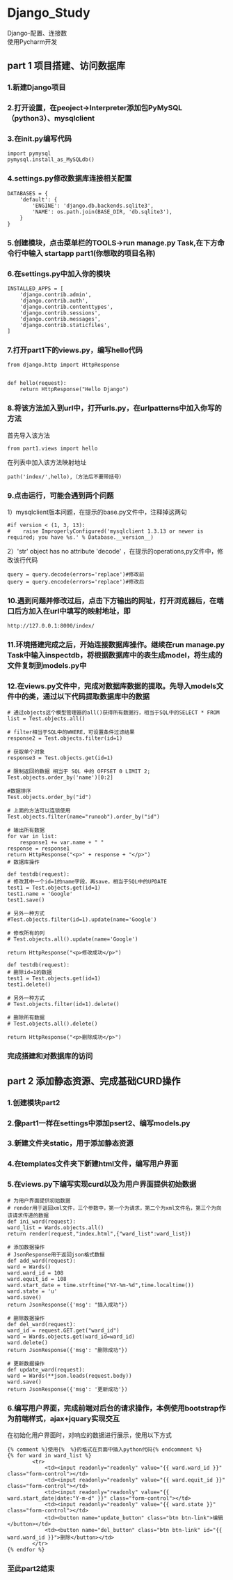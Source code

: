 # Django_Study
Django-配置、连接数  
使用Pycharm开发  
## part 1 项目搭建、访问数据库
### 1.新建Django项目  
### 2.打开设置，在peoject->Interpreter添加包PyMySQL（python3）、mysqlclient  
### 3.在init.py编写代码 

    import pymysql  
	pymysql.install_as_MySQLdb()   

### 4.settings.py修改数据库连接相关配置

	DATABASES = {
    	'default': {
        	'ENGINE': 'django.db.backends.sqlite3',
        	'NAME': os.path.join(BASE_DIR, 'db.sqlite3'),
    	}
	}
	
### 5.创建模块，点击菜单栏的TOOLS->run manage.py Task,在下方命令行中输入 startapp part1(你想取的项目名称)
### 6.在settings.py中加入你的模块

	INSTALLED_APPS = [
    	'django.contrib.admin',
    	'django.contrib.auth',
    	'django.contrib.contenttypes',
    	'django.contrib.sessions',
    	'django.contrib.messages',
    	'django.contrib.staticfiles',
	]
	
### 7.打开part1下的views.py，编写hello代码
	from django.http import HttpResponse


	def hello(request):
    	return HttpResponse("Hello Django")

### 8.将该方法加入到url中，打开urls.py，在urlpatterns中加入你写的方法
首先导入该方法

	from part1.views import hello
在列表中加入该方法映射地址

	path('index/',hello),（方法后不要带括号）
	
### 9.点击运行，可能会遇到两个问题  
1）mysqlclient版本问题，在提示的base.py文件中，注释掉这两句

	#if version < (1, 3, 13):
	#    raise ImproperlyConfigured('mysqlclient 1.3.13 or newer is required; you have %s.' % Database.__version__)
2）'str' object has no attribute 'decode' ，在提示的operations,py文件中，修改该行代码
	
	query = query.decode(errors='replace')#修改前
	query = query.encode(errors='replace')#修改后
### 10.遇到问题并修改过后，点击下方输出的网址，打开浏览器后，在端口后方加入在url中填写的映射地址，即

	http://127.0.0.1:8000/index/
	
### 11.环境搭建完成之后，开始连接数据库操作。继续在run manage.py Task中输入inspectdb，将根据数据库中的表生成model，将生成的文件复制到models.py中

### 12.在views.py文件中，完成对数据库数据的提取。先导入models文件中的类，通过以下代码提取数据库中的数据

	# 通过objects这个模型管理器的all()获得所有数据行，相当于SQL中的SELECT * FROM
    list = Test.objects.all()
        
    # filter相当于SQL中的WHERE，可设置条件过滤结果
    response2 = Test.objects.filter(id=1) 
    
    # 获取单个对象
    response3 = Test.objects.get(id=1) 
    
    # 限制返回的数据 相当于 SQL 中的 OFFSET 0 LIMIT 2;
    Test.objects.order_by('name')[0:2]
    
    #数据排序
    Test.objects.order_by("id")
    
    # 上面的方法可以连锁使用
    Test.objects.filter(name="runoob").order_by("id")
    
    # 输出所有数据
    for var in list:
        response1 += var.name + " "
    response = response1
    return HttpResponse("<p>" + response + "</p>")
    # 数据库操作
	
	def testdb(request):
    # 修改其中一个id=1的name字段，再save，相当于SQL中的UPDATE
    test1 = Test.objects.get(id=1)
    test1.name = 'Google'
    test1.save()
    
    # 另外一种方式
    #Test.objects.filter(id=1).update(name='Google')
    
    # 修改所有的列
    # Test.objects.all().update(name='Google')
    
    return HttpResponse("<p>修改成功</p>")
	
	def testdb(request):
    # 删除id=1的数据
    test1 = Test.objects.get(id=1)
    test1.delete()
    
    # 另外一种方式
    # Test.objects.filter(id=1).delete()
    
    # 删除所有数据
    # Test.objects.all().delete()
    
    return HttpResponse("<p>删除成功</p>")
	
### 完成搭建和对数据库的访问

## part 2 添加静态资源、完成基础CURD操作  
### 1.创建模块part2
### 2.像part1一样在settings中添加psert2、编写models.py
### 3.新建文件夹static，用于添加静态资源
### 4.在templates文件夹下新建html文件，编写用户界面
### 5.在views.py下编写实现curd以及为用户界面提供初始数据

	# 为用户界面提供初始数据
	# render用于返回xml文件，三个参数中，第一个为请求，第二个为xml文件名，第三个为向该请求传递的数据
	def ini_ward(request):
    ward_list = Wards.objects.all()
    return render(request,"index.html",{"ward_list":ward_list})

	# 添加数据操作
	# JsonResponse用于返回json格式数据
	def add_ward(request):
    ward = Wards()
    ward.ward_id = 108
    ward.equit_id = 108
    ward.start_date = time.strftime("%Y-%m-%d",time.localtime())
    ward.state = 'u'
    ward.save()
    return JsonResponse({'msg': "插入成功"})
	
	# 删除数据操作
	def del_ward(request):
    ward_id = request.GET.get("ward_id")
    ward = Wards.objects.get(ward_id=ward_id)
    ward.delete()
    return JsonResponse({'msg': "删除成功"})
	
	# 更新数据操作
	def update_ward(request):
    ward = Wards(**json.loads(request.body))
    ward.save()
    return JsonResponse({'msg': '更新成功'})
	
### 6.编写用户界面，完成前端对后台的请求操作，本例使用bootstrap作为前端样式，ajax+jquary实现交互  
在初始化用户界面时，对响应的数据进行展示，使用以下方式

	{% comment %}使用{%  %}的格式在页面中插入python代码{% endcomment %}
	{% for ward in ward_list %}
            <tr>
                <td><input readonly="readonly" value="{{ ward.ward_id }}" class="form-control"></td>
                <td><input readonly="readonly" value="{{ ward.equit_id }}" class="form-control"></td>
                <td><input readonly="readonly" value="{{ ward.start_date|date:"Y-m-d" }}" class="form-control"></td>
                <td><input readonly="readonly" value="{{ ward.state }}" class="form-control"></td>
                <td><button name="update_button" class="btn btn-link">编辑</button></td>
                <td><button name="del_button" class="btn btn-link" id="{{ ward.ward_id }}">删除</button></td>
            </tr>
	{% endfor %}
### 至此part2结束
